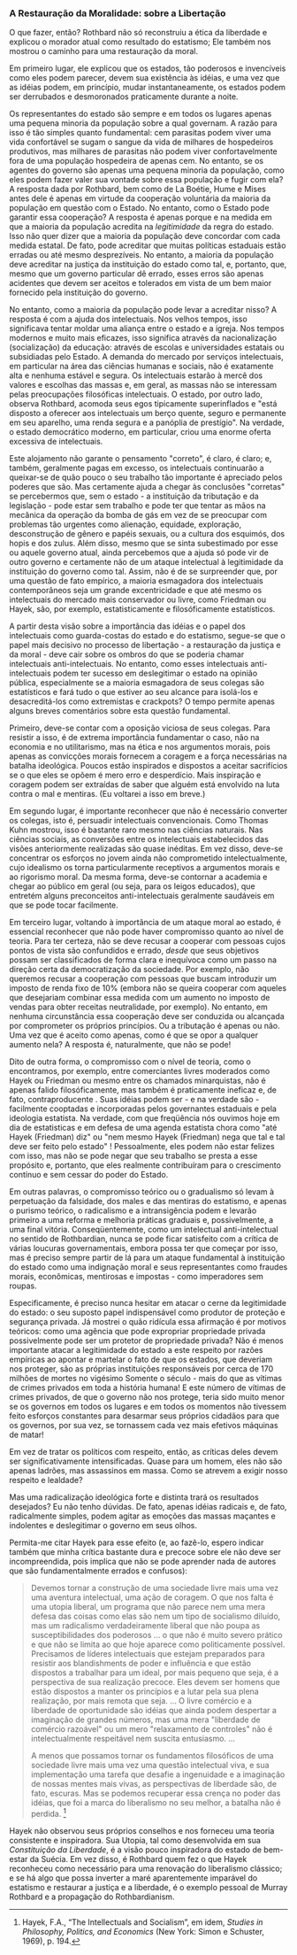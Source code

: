 ### A Restauração da Moralidade: sobre a Libertação

O que fazer, então? Rothbard não só reconstruiu a ética da liberdade e explicou o morador atual como resultado do estatismo; Ele também nos mostrou o caminho para uma restauração da moral.

Em primeiro lugar, ele explicou que os estados, tão poderosos e invencíveis como eles podem parecer, devem sua existência às idéias, e uma vez que as idéias podem, em princípio, mudar instantaneamente, os estados podem ser derrubados e desmoronados praticamente durante a noite.

Os representantes do estado são sempre e em todos os lugares apenas uma pequena minoria da população sobre a qual governam. A razão para isso é tão simples quanto fundamental: cem parasitas podem viver uma vida confortável se sugam o sangue da vida de milhares de hospedeiros produtivos, mas milhares de parasitas não podem viver confortavelmente fora de uma população hospedeira de apenas cem. No entanto, se os agentes do governo são apenas uma pequena minoria da população, como eles podem fazer valer sua vontade sobre essa população e fugir com ela? A resposta dada por Rothbard, bem como de La Boétie, Hume e Mises antes dele é apenas em virtude da cooperação voluntária da maioria da população em questão com o Estado. No entanto, como o Estado pode garantir essa cooperação? A resposta é apenas porque e na medida em que a maioria da população acredita na *legitimidade* da regra do estado. Isso não quer dizer que a maioria da população deve concordar com cada medida estatal. De fato, pode acreditar que muitas políticas estaduais estão erradas ou até mesmo desprezíveis. No entanto, a maioria da população deve acreditar na justiça da instituição do estado como tal, e, portanto, que, mesmo que um governo particular dê errado, esses erros são apenas acidentes que devem ser aceitos e tolerados em vista de um bem maior fornecido pela instituição do governo.

No entanto, como a maioria da população pode levar a acreditar nisso? A resposta é com a ajuda dos intelectuais. Nos velhos tempos, isso significava tentar moldar uma aliança entre o estado e a igreja. Nos tempos modernos e muito mais eficazes, isso significa através da nacionalização (socialização) da educação: através de escolas e universidades estatais ou subsidiadas pelo Estado. A demanda do mercado por serviços intelectuais, em particular na área das ciências humanas e sociais, não é exatamente alta e nenhuma estável e segura. Os intelectuais estarão à mercê dos valores e escolhas das massas e, em geral, as massas não se interessam pelas preocupações filosóficas intelectuais. O estado, por outro lado, observa Rothbard, acomoda seus egos tipicamente superinflados e "está disposto a oferecer aos intelectuais um berço quente, seguro e permanente em seu aparelho, uma renda segura e a panóplia de prestígio". Na verdade, o estado democrático moderno, em particular, criou uma enorme oferta excessiva de intelectuais.

Este alojamento não garante o pensamento "correto", é claro, é claro; e, também, geralmente pagas em excesso, os intelectuais continuarão a queixar-se de quão pouco o seu trabalho tão importante é apreciado pelos poderes que são. Mas certamente ajuda a chegar às conclusões "corretas" se percebermos que, sem o estado - a instituição da tributação e da legislação - pode estar sem trabalho e pode ter que tentar as mãos na mecânica da operação da bomba de gás em vez de se preocupar com problemas tão urgentes como alienação, equidade, exploração, desconstrução de gênero e papéis sexuais, ou a cultura dos esquimós, dos hopis e dos zulus. Além disso, mesmo que se sinta subestimado por esse ou aquele governo atual, ainda percebemos que a ajuda só pode vir de outro governo e certamente não de um ataque intelectual à legitimidade da instituição do governo como tal. Assim, não é de se surpreender que, por uma questão de fato empírico, a maioria esmagadora dos intelectuais contemporâneos seja um grande excentricidade e que até mesmo os intelectuais do mercado mais conservador ou livre, como Friedman ou Hayek, são, por exemplo, estatisticamente e filosóficamente estatísticos.

A partir desta visão sobre a importância das idéias e o papel dos intelectuais como guarda-costas do estado e do estatismo, segue-se que o papel mais decisivo no processo de libertação - a restauração da justiça e da moral - deve cair sobre os ombros do que se poderia chamar intelectuais anti-intelectuais. No entanto, como esses intelectuais anti-intelectuais podem ter sucesso em deslegitimar o estado na opinião pública, especialmente se a maioria esmagadora de seus colegas são estatísticos e fará tudo o que estiver ao seu alcance para isolá-los e desacreditá-los como extremistas e crackpots? O tempo permite apenas alguns breves comentários sobre esta questão fundamental.

Primeiro, deve-se contar com a oposição viciosa de seus colegas. Para resistir a isso, é de extrema importância fundamentar o caso, não na economia e no utilitarismo, mas na ética e nos argumentos morais, pois apenas as convicções morais fornecem a coragem e a força necessárias na batalha ideológica. Poucos estão inspirados e dispostos a aceitar sacrifícios se o que eles se opõem é mero erro e desperdício. Mais inspiração e coragem podem ser extraídas de saber que alguém está envolvido na luta contra o mal e mentiras. (Eu voltarei a isso em breve.)

Em segundo lugar, é importante reconhecer que não é necessário converter os colegas, isto é, persuadir intelectuais convencionais. Como Thomas Kuhn mostrou, isso é bastante raro mesmo nas ciências naturais. Nas ciências sociais, as conversões entre os intelectuais estabelecidos das visões anteriormente realizadas são quase inéditas. Em vez disso, deve-se concentrar os esforços no jovem ainda não comprometido intelectualmente, cujo idealismo os torna particularmente receptivos a argumentos morais e ao rigorismo moral. Da mesma forma, deve-se contornar a academia e chegar ao público em geral (ou seja, para os leigos educados), que entretém alguns preconceitos anti-intelectuais geralmente saudáveis em que se pode tocar facilmente.

Em terceiro lugar, voltando à importância de um ataque moral ao estado, é essencial reconhecer que não pode haver compromisso quanto ao nível de teoria. Para ter certeza, não se deve recusar a cooperar com pessoas cujos pontos de vista são confundidos e errado, *desde* que seus objetivos possam ser classificados de forma clara e inequívoca como um passo na direção certa da democratização da sociedade. Por exemplo, não queremos recusar a cooperação com pessoas que buscam introduzir um imposto de renda fixo de 10% (embora não se queira cooperar com aqueles que desejariam combinar essa medida com um aumento no imposto de vendas para obter receitas neutralidade, por exemplo). No entanto, em nenhuma circunstância essa cooperação deve ser conduzida ou alcançada por comprometer os próprios princípios. Ou a tributação é apenas ou não. Uma vez que é aceito como apenas, como é que se opor a qualquer aumento nela? A resposta é, naturalmente, que não se pode!

Dito de outra forma, o compromisso com o nível de teoria, como o encontramos, por exemplo, entre comerciantes livres moderados como Hayek ou Friedman ou mesmo entre os chamados minarquistas, não é apenas falido filosóficamente, mas também é praticamente ineficaz e, de fato, contraproducente . Suas idéias podem ser - e na verdade são - facilmente cooptadas e incorporadas pelos governantes estaduais e pela ideologia estatista. Na verdade, com que freqüência nós ouvimos hoje em dia de estatisticas e em defesa de uma agenda estatista chora como "até Hayek (Friedman) diz" ou "nem mesmo Hayek (Friedman) nega que tal e tal deve ser feito pelo estado" ! Pessoalmente, eles podem não estar felizes com isso, mas não se pode negar que seu trabalho se presta a esse propósito e, portanto, que eles realmente contribuíram para o crescimento contínuo e sem cessar do poder do Estado.

Em outras palavras, o compromisso teórico ou o gradualismo só levam à perpetuação da falsidade, dos males e das mentiras do estatismo, e apenas o purismo teórico, o radicalismo e a intransigência podem e levarão primeiro a uma reforma e melhoria práticas graduais e, possivelmente, a uma final vitória. Conseqüentemente, como um intelectual anti-intelectual no sentido de Rothbardian, nunca se pode ficar satisfeito com a crítica de várias loucuras governamentais, embora possa ter que começar por isso, mas é preciso sempre partir de lá para um ataque fundamental à instituição do estado como uma indignação moral e seus representantes como fraudes morais, econômicas, mentirosas e impostas - como imperadores sem roupas.

Especificamente, é preciso nunca hesitar em atacar o cerne da legitimidade do estado: o seu suposto papel indispensável como produtor de proteção e segurança privada. Já mostrei o quão ridícula essa afirmação é por motivos teóricos: como uma agência que pode expropriar propriedade privada possivelmente pode ser um protetor de propriedade privada? Não é menos importante atacar a legitimidade do estado a este respeito por razões empíricas ao apontar e martelar o fato de que os estados, que deveriam nos proteger, são as próprias instituições responsáveis ​​por cerca de 170 milhões de mortes no vigésimo Somente o século - mais do que as vítimas de crimes privados em toda a história humana! E este número de vítimas de crimes privados, de que o governo não nos protege, teria sido muito menor se os governos em todos os lugares e em todos os momentos não tivessem feito esforços constantes para desarmar seus próprios cidadãos para que os governos, por sua vez, se tornassem cada vez mais efetivos máquinas de matar!

Em vez de tratar os políticos com respeito, então, as críticas deles devem ser significativamente intensificadas. Quase para um homem, eles não são apenas ladrões, mas assassinos em massa. Como se atrevem a exigir nosso respeito e lealdade?

Mas uma radicalização ideológica forte e distinta trará os resultados desejados? Eu não tenho dúvidas. De fato, apenas idéias radicais e, de fato, radicalmente simples, podem agitar as emoções das massas maçantes e indolentes e deslegitimar o governo em seus olhos.

Permita-me citar Hayek para esse efeito (e, ao fazê-lo, espero indicar também que minha crítica bastante dura e precoce sobre ele não deve ser incompreendida, pois implica que não se pode aprender nada de autores que são fundamentalmente errados e confusos):

> Devemos tornar a construção de uma sociedade livre mais uma vez uma aventura intelectual, uma ação de coragem. O que nos falta é uma utopia liberal, um programa que não parece nem uma mera defesa das coisas como elas são nem um tipo de socialismo diluído, mas um radicalismo verdadeiramente liberal que não poupa as susceptibilidades dos poderosos ... o que não é muito severo prático e que não se limita ao que hoje aparece como politicamente possível. Precisamos de líderes intelectuais que estejam preparados para resistir aos blandishments de poder e influência e que estão dispostos a trabalhar para um ideal, por mais pequeno que seja, é a perspectiva de sua realização precoce. Eles devem ser homens que estão dispostos a manter os princípios e a lutar pela sua plena realização, por mais remota que seja. ... O livre comércio e a liberdade de oportunidade são idéias que ainda podem despertar a imaginação de grandes números, mas uma mera "liberdade de comércio razoável" ou um mero "relaxamento de controles" não é intelectualmente respeitável nem suscita entusiasmo. ...
>
> A menos que possamos tornar os fundamentos filosóficos de uma sociedade livre mais uma vez uma questão intelectual viva, e sua implementação uma tarefa que desafie a ingenuidade e a imaginação de nossas mentes mais vivas, as perspectivas de liberdade são, de fato, escuras. Mas se podemos recuperar essa crença no poder das idéias, que foi a marca do liberalismo no seu melhor, a batalha não é perdida. [^2]

[^2]: Hayek, F.A., “The Intellectuals and Socialism”, em idem, *Studies in Philosophy, Politics, and Economics* (New York: Simon e Schuster, 1969), p. 194.

Hayek não observou seus próprios conselhos e nos forneceu uma teoria consistente e inspiradora. Sua Utopia, tal como desenvolvida em sua *Constituição da Liberdade*, é a visão pouco inspiradora do estado de bem-estar da Suécia. Em vez disso, é Rothbard quem fez o que Hayek reconheceu como necessário para uma renovação do liberalismo clássico; e se há algo que possa inverter a maré aparentemente imparável do estatismo e restaurar a justiça e a liberdade, é o exemplo pessoal de Murray Rothbard e a propagação do Rothbardianism.
